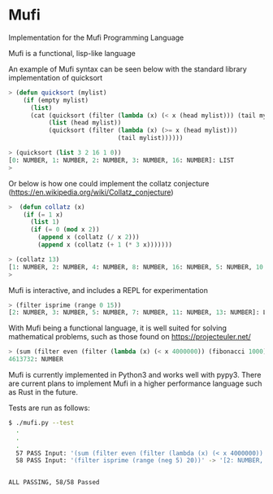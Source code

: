 # Mufi
Implementation for the Mufi Programming Language

Mufi is a functional, lisp-like language

An example of Mufi syntax can be seen below with the standard library implementation of quicksort
```lisp
> (defun quicksort (mylist)                                                       
    (if (empty mylist)                                                            
      (list)                                                                      
      (cat (quicksort (filter (lambda (x) (< x (head mylist))) (tail mylist)))
           (list (head mylist))
           (quicksort (filter (lambda (x) (>= x (head mylist)))
                              (tail mylist))))))

> (quicksort (list 3 2 16 1 0))
[0: NUMBER, 1: NUMBER, 2: NUMBER, 3: NUMBER, 16: NUMBER]: LIST
> 
```
Or below is how one could implement the collatz conjecture (https://en.wikipedia.org/wiki/Collatz_conjecture)
```lisp
>  (defun collatz (x)
    (if (= 1 x)
      (list 1)
      (if (= 0 (mod x 2))
        (append x (collatz (/ x 2)))
        (append x (collatz (+ 1 (* 3 x)))))))

> (collatz 13)
[1: NUMBER, 2: NUMBER, 4: NUMBER, 8: NUMBER, 16: NUMBER, 5: NUMBER, 10: NUMBER, 20: NUMBER, 40: NUMBER, 13: NUMBER]: LIST
>
```

Mufi is interactive, and includes a REPL for experimentation

```lisp
> (filter isprime (range 0 15))
[2: NUMBER, 3: NUMBER, 5: NUMBER, 7: NUMBER, 11: NUMBER, 13: NUMBER]: LIST
```

With Mufi being a functional language, it is well suited for solving mathematical problems, such as those found on https://projecteuler.net/
```lisp
> (sum (filter even (filter (lambda (x) (< x 4000000)) (fibonacci 1000))))
4613732: NUMBER
```

Mufi is currently implemented in Python3 and works well with pypy3. There are current plans to implement Mufi in a higher performance language such as Rust in the future.

Tests are run as follows:
```bash
$ ./mufi.py --test
  .
  .
  .
  57 PASS Input: '(sum (filter even (filter (lambda (x) (< x 4000000)) (fibonacci 1000))))' -> '4613732: NUMBER'
  58 PASS Input: '(filter isprime (range (neg 5) 20))' -> '[2: NUMBER, 3: NUMBER, 5: NUMBER, 7: NUMBER, 11: NUMBER, 13: NUMBER, 17: NUMBER, 19: NUMBER]: LIST'


ALL PASSING, 58/58 Passed
```

